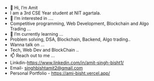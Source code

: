 - 👋 Hi, I’m Amit
-  I am a 3rd CSE Year student at NIT agartala.
- 👀 I’m interested in ....
- Competitive programming, Web Development, Blockchain and Algo Trading ...
- 🌱 I’m currently learning ...
- Problem solving, DSA, Blockchain, Backend, Algo trading..
- Wanna talk on ...
- Tech, Web Dev and BlockChain ..
- 📫 Reach out to me ...
- Linkdin-https://www.linkedin.com/in/amit-singh-bisht1/
- Email- singhbishtamit2@gmail.com
- Personal Portfolio - https://ami-bisht.vercel.app/
